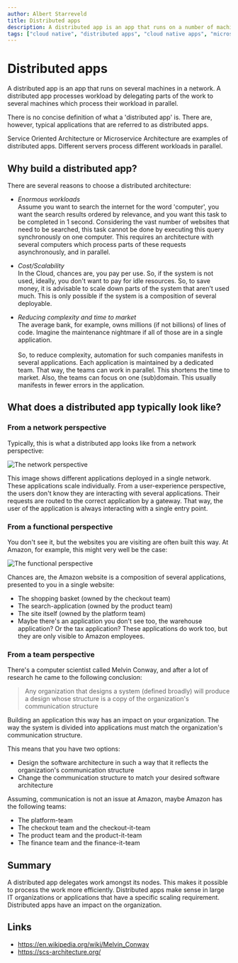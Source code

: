 ```yaml
---
author: Albert Starreveld
title: Distributed apps
description: A distributed app is an app that runs on a number of machines in a network. A distributed app processes workload by delegating parts of the work to a number of machines which process their workload in parallel.
tags: ["cloud native", "distributed apps", "cloud native apps", "microservices", "microfrontends"]
---
```

# Distributed apps

A distributed app is an app that runs on several machines in a network. A distributed app processes workload by delegating parts of the work to several machines which process their workload in parallel.

There is no concise definition of what a 'distributed app' is. There are, however, typical applications that are referred to as distributed apps.

Service Oriented Architecture or Microservice Architecture are examples of distributed apps. Different servers process different workloads in parallel. 

## Why build a distributed app?
There are several reasons to choose a distributed architecture:

* _Enormous workloads_\
Assume you want to search the internet for the word 'computer', you want the search results ordered by relevance, and you want this task to be completed in 1 second. Considering the vast number of websites that need to be searched, this task cannot be done by executing this query synchronously on one computer. This requires an architecture with several computers which process parts of these requests asynchronously, and in parallel.

* _Cost/Scalability_\
In the Cloud, chances are, you pay per use. So, if the system is not used, ideally, you don't want to pay for idle resources. So, to save money, it is advisable to scale down parts of the system that aren't used much. This is only possible if the system is a composition of several deployable.

* _Reducing complexity and time to market_\
The average bank, for example, owns millions (if not billions) of lines of code. Imagine the maintenance nightmare if all of those are in a single application.\
\
So, to reduce complexity, automation for such companies manifests in several applications. Each application is maintained by a dedicated team. That way, the teams can work in parallel. This shortens the time to market. Also, the teams can focus on one (sub)domain. This usually manifests in fewer errors in the application.

## What does a distributed app typically look like?

### From a network perspective

Typically, this is what a distributed app looks like from a network perspective:

![The network perspective](https://raw.githubusercontent.com/thecloudnativewebapp/GoCloudNative.Bff/main/docs/gocloudnative.org/content/Concepts/diagrams/distributed-app.png)

This image shows different applications deployed in a single network. These applications scale individually. From a user-experience perspective, the users don't know they are interacting with several applications. Their requests are routed to the correct application by a gateway. That way, the user of the application is always interacting with a single entry point.

### From a functional perspective
You don't see it, but the websites you are visiting are often built this way. At Amazon, for example, this might very well be the case:

![The functional perspective](https://raw.githubusercontent.com/thecloudnativewebapp/GoCloudNative.Bff/main/docs/gocloudnative.org/content/Concepts/diagrams/micro-frontends.png)

Chances are, the Amazon website is a composition of several applications, presented to you in a single website:

* The shopping basket (owned by the checkout team)
* The search-application (owned by the product team)
* The site itself (owned by the platform team)
* Maybe there's an application you don't see too, the warehouse application? Or the tax application? These applications do work too, but they are only visible to Amazon employees.

### From a team perspective
There's a computer scientist called Melvin Conway, and after a lot of research he came to the following conclusion:

> Any organization that designs a system (defined broadly) will produce a design whose structure is a copy of the organization's communication structure

Building an application this way has an impact on your organization. The way the system is divided into applications must match the organization's communication structure.

This means that you have two options:
* Design the software architecture in such a way that it reflects the organization's communication structure
* Change the communication structure to match your desired software architecture

Assuming, communication is not an issue at Amazon, maybe Amazon has the following teams:

* The platform-team
* The checkout team and the checkout-it-team
* The product team and the product-it-team
* The finance team and the finance-it-team

## Summary
A distributed app delegates work amongst its nodes. This makes it possible to process the work more efficiently. Distributed apps make sense in large IT organizations or applications that have a specific scaling requirement. Distributed apps have an impact on the organization. 

## Links
* https://en.wikipedia.org/wiki/Melvin_Conway
* https://scs-architecture.org/

